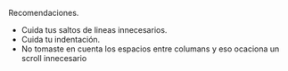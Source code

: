 Recomendaciones.

- Cuida tus saltos de lineas innecesarios.
- Cuida tu indentación.
- No tomaste en cuenta los espacios entre columans y eso ocaciona un scroll innecesario
